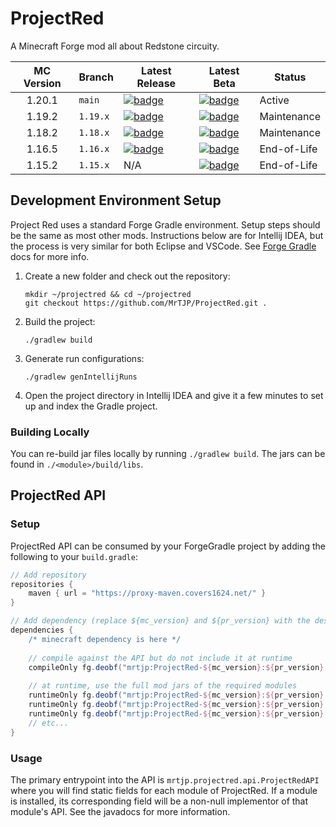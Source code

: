 # ProjectRed

A Minecraft Forge mod all about Redstone circuity.

| MC Version | Branch   | Latest Release                                                                                                                                                                                                                  | Latest Beta                                                                                                                                                                                                                  | Status      |
|:----------:|----------|---------------------------------------------------------------------------------------------------------------------------------------------------------------------------------------------------------------------------------|------------------------------------------------------------------------------------------------------------------------------------------------------------------------------------------------------------------------------|-------------|
|   1.20.1   | `main`   | [![badge](https://img.shields.io/endpoint?url=https://gist.githubusercontent.com/MrTJP/3ef501bc64c896a86fd706dfea8ba367/raw/projectred-badge-1.20-release.json)](https://www.curseforge.com/minecraft/mc-mods/project-red-core) | [![badge](https://img.shields.io/endpoint?url=https://gist.githubusercontent.com/MrTJP/3ef501bc64c896a86fd706dfea8ba367/raw/projectred-badge-1.20-beta.json)](https://www.curseforge.com/minecraft/mc-mods/project-red-core) | Active      |
|   1.19.2   | `1.19.x` | [![badge](https://img.shields.io/endpoint?url=https://gist.githubusercontent.com/MrTJP/3ef501bc64c896a86fd706dfea8ba367/raw/projectred-badge-1.19-release.json)](https://www.curseforge.com/minecraft/mc-mods/project-red-core) | [![badge](https://img.shields.io/endpoint?url=https://gist.githubusercontent.com/MrTJP/3ef501bc64c896a86fd706dfea8ba367/raw/projectred-badge-1.19-beta.json)](https://www.curseforge.com/minecraft/mc-mods/project-red-core) | Maintenance |
|   1.18.2   | `1.18.x` | [![badge](https://img.shields.io/endpoint?url=https://gist.githubusercontent.com/MrTJP/3ef501bc64c896a86fd706dfea8ba367/raw/projectred-badge-1.18-release.json)](https://www.curseforge.com/minecraft/mc-mods/project-red-core) | [![badge](https://img.shields.io/endpoint?url=https://gist.githubusercontent.com/MrTJP/3ef501bc64c896a86fd706dfea8ba367/raw/projectred-badge-1.18-beta.json)](https://www.curseforge.com/minecraft/mc-mods/project-red-core) | Maintenance |
|   1.16.5   | `1.16.x` | [![badge](https://img.shields.io/endpoint?url=https://gist.githubusercontent.com/MrTJP/3ef501bc64c896a86fd706dfea8ba367/raw/projectred-badge-1.16-release.json)](https://www.curseforge.com/minecraft/mc-mods/project-red-core) | [![badge](https://img.shields.io/endpoint?url=https://gist.githubusercontent.com/MrTJP/3ef501bc64c896a86fd706dfea8ba367/raw/projectred-badge-1.16-beta.json)](https://www.curseforge.com/minecraft/mc-mods/project-red-core) | End-of-Life |
|   1.15.2   | `1.15.x` | N/A                                                                                                                                                                                                                             | [![badge](https://img.shields.io/endpoint?url=https://gist.githubusercontent.com/MrTJP/3ef501bc64c896a86fd706dfea8ba367/raw/projectred-badge-1.15-beta.json)](https://www.curseforge.com/minecraft/mc-mods/project-red-core) | End-of-Life |

## Development Environment Setup

Project Red uses a standard Forge Gradle environment. Setup steps should be the same as most other mods. Instructions below are for Intellij IDEA, but the process is very similar for both Eclipse and VSCode. See [Forge Gradle](https://docs.minecraftforge.net/en/fg-5.x/gettingstarted/#setting-up-forgegradle) docs for more info.

1. Create a new folder and check out the repository:
   ```
   mkdir ~/projectred && cd ~/projectred
   git checkout https://github.com/MrTJP/ProjectRed.git .
   ```

2. Build the project:
   ```
   ./gradlew build
   ```   

3. Generate run configurations:
   ```
   ./gradlew genIntellijRuns
   ```

4. Open the project directory in Intellij IDEA and give it a few minutes to set up and index the Gradle project.

### Building Locally

You can re-build jar files locally by running `./gradlew build`. The jars can be found in `./<module>/build/libs`.

## ProjectRed API

### Setup
ProjectRed API can be consumed by your ForgeGradle project by adding the following to your `build.gradle`:
```groovy
// Add repository
repositories {
    maven { url = "https://proxy-maven.covers1624.net/" }
}

// Add dependency (replace ${mc_version} and ${pr_version} with the desired versions)
dependencies {
    /* minecraft dependency is here */
    
    // compile against the API but do not include it at runtime
    compileOnly fg.deobf("mrtjp:ProjectRed-${mc_version}:${pr_version}:api")
    
    // at runtime, use the full mod jars of the required modules
    runtimeOnly fg.deobf("mrtjp:ProjectRed-${mc_version}:${pr_version}:core")
    runtimeOnly fg.deobf("mrtjp:ProjectRed-${mc_version}:${pr_version}:integration")
    runtimeOnly fg.deobf("mrtjp:ProjectRed-${mc_version}:${pr_version}:transmission")
    // etc...
}
```

### Usage
The primary entrypoint into the API is `mrtjp.projectred.api.ProjectRedAPI` where you will find static fields for each module of ProjectRed. If a module is installed, its corresponding field will be a non-null implementor of that module's API. See the javadocs for more information.